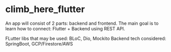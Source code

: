 # climb_here_flutter

An app will consist of 2 parts: backend and frontend. The main goal is to learn how to connect: Flutter + Backend using REST API.

FLutter libs that may be used: BLoC, Dio, Mockito Backend tech considered: SpringBoot, GCP/Firestore/AWS
